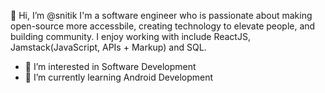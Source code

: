 👋 Hi, I’m @snitik
I'm a software engineer who is passionate about making open-source more accessbile, creating technology to elevate people, and building community. I enjoy working with include ReactJS, Jamstack(JavaScript, APIs + Markup) and SQL. 
- 👀 I’m interested in Software Development
- 🌱 I’m currently learning Android Development
<!---
snitik/snitik is a ✨ special ✨ repository because its `README.md` (this file) appears on your GitHub profile.
You can click the Preview link to take a look at your changes.
--->
